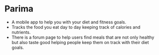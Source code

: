 # Parima

* A mobile app to help you with your diet and fitness goals.
* Tracks the food you eat day to day keeping track of calories and nutrients.
* There is a forum page to help users find meals that are not only healthy but also taste good helping people keep them on track with their diet goals.